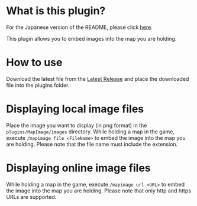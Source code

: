# What is this plugin?
For the Japanese version of the README, please click [here](https://github.com/SuikaMCBE/MapImage/blob/main/README_JP.md).

This plugin allows you to embed images into the map you are holding.

# How to use
Download the latest file from the [Latest Release](https://github.com/SuikaMCBE/MapImage/releases/latest) and place the downloaded file into the plugins folder.

# Displaying local image files
Place the image you want to display (in png format) in the `plugins/MapImage/images` directory. While holding a map in the game, execute `/mapimage file <FileName>` to embed the image into the map you are holding. Please note that the file name must include the extension.

# Displaying online image files
While holding a map in the game, execute `/mapimage url <URL>` to embed the image into the map you are holding. Please note that only http and https URLs are supported.
